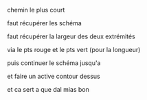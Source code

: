 chemin le plus court 

faut récupérer les schéma

faut récupérer la largeur des deux extrémités 

via le pts rouge et le pts vert (pour la longueur)

puis continuer le schéma jusqu'a

et faire un active contour dessus

et ca sert a que dal mias bon


 































